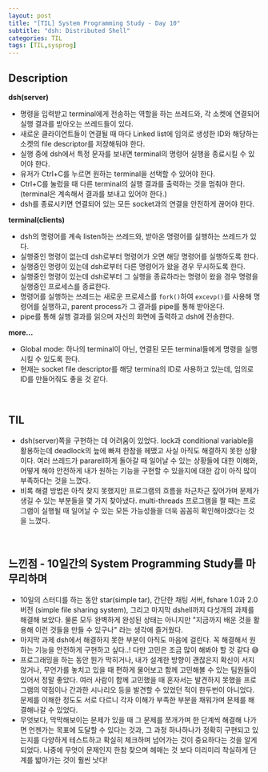 ```yaml
---
layout: post
title: "[TIL] System Programming Study - Day 10"
subtitle: "dsh: Distributed Shell"
categories: TIL
tags: [TIL,sysprog]
---
```


## Description 

**dsh(server)**
- 명령을 입력받고 terminal에게 전송하는 역할을 하는 쓰레드와, 각 소켓에 연결되어 실행 결과를 받아오는 쓰레드들이 있다.
- 새로운 클라이언트들이 연결될 때 마다 Linked list에 임의로 생성한 ID와 해당하는 소켓의 file descriptor를 저장해둬야 한다.
- 실행 중에 dsh에서 특정 문자를 보내면 terminal의 명령어 실행을 종료시킬 수 있어야 한다.
- 유저가 Ctrl+C를 누르면 원하는 terminal을 선택할 수 있어야 한다.
- Ctrl+C를 눌렀을 때 다른 terminal의 실행 결과를 출력하는 것을 멈춰야 한다. (terminal은 계속해서 결과를 보내고 있어야 한다.)
- dsh를 종료시키면 연결되어 있는 모든 socket과의 연결을 안전하게 끊어야 한다.

**terminal(clients)**
- dsh의 명령어를 계속 listen하는 쓰레드와, 받아온 명령어를 실행하는 쓰레드가 있다.
- 실행중인 명령이 없는데 dsh로부터 명령어가 오면 해당 명령어를 실행하도록 한다.
- 실행중인 명령이 있는데 dsh로부터 다른 명령어가 왔을 경우 무시하도록 한다.
- 실행중인 명령이 있는데 dsh로부터 그 실행을 종료하라는 명령이 왔을 경우 명령을 실행중인 프로세스를 종료한다.
- 명령어를 실행하는 쓰레드는 새로운 프로세스를 `fork()`하여 `excevp()`를 사용해 명령어를 실행하고, parent process가 그 결과를 pipe를 통해 받아온다.
- pipe를 통해 실행 결과를 읽으며 자신의 화면에 출력하고 dsh에 전송한다.

**more...**
- Global mode: 하나의 terminal이 아닌, 연결된 모든 terminal들에게 명령을 실행시킬 수 있도록 한다.
- 현재는 socket file descriptor를 해당 termina의 ID로 사용하고 있는데, 임의로 ID를 만들어줘도 좋을 것 같다.

<br>

## TIL
- dsh(server)쪽을 구현하는 데 어려움이 있었다. lock과 conditional variable을 활용하는데 deadlock의 늪에 빠져 한참을 헤맸고 사실 아직도 해결하지 못한 상황이다. 여러 쓰레드가 pararell하게 돌아갈 때 일어날 수 있는 상황들에 대한 이해와, 어떻게 해야 안전하게 내가 원하는 기능을 구현할 수 있을지에 대한 감이 아직 많이 부족하다는 것을 느꼈다.
- 비록 해결 방법은 아직 찾지 못했지만 프로그램의 흐름을 차근차근 짚어가며 문제가 생길 수 있는 부분들을 몇 가지 찾아냈다. multi-threads 프로그램을 짤 때는 프로그램이 실행될 때 일어날 수 있는 모든 가능성들을 더욱 꼼꼼히 확인해야겠다는 것을 느꼈다.

<br>

## 느낀점 - 10일간의 System Programming Study를 마무리하며
- 10일의 스터디를 하는 동안 star(simple tar), 간단한 채팅 서버, fshare 1.0과 2.0버전 (simple file sharing system), 그리고 마지막 dshell까지 다섯개의 과제를 해결해 보았다. 물론 모두 완벽하게 완성된 상태는 아니지만 
"지금까지 배운 것을 활용해 이런 것들을 만들 수 있구나" 라는 생각에 즐거웠다. 
- 마지막 과제 dsh에서 해결하지 못한 부분이 아직도 마음에 걸린다. 꼭 해결해서 원하는 기능을 안전하게 구현하고 싶다..! 다만 고민은 조금 많이 해봐야 할 것 같다 😅
- 프로그래밍을 하는 동안 뭔가 막히거나, 내가 설계한 방향이 괜찮은지 확신이 서지 않거나, 무언가를 놓치고 있을 때 편하게 물어보고 함께 고민해볼 수 있는 팀원들이 있어서 정말 좋았다. 여러 사람이 함께 고민했을 때 혼자서는 발견하지 못했을 프로그램의 약점이나 간과한 시나리오 등을 발견할 수 있었던 적이 한두번이 아니었다. 문제를 이해한 정도도 서로 다르니 각자 이해가 부족한 부분을 채워가며 문제를 해결해나갈 수 있었다.
- 무엇보다, 막막해보이는 문제가 있을 때 그 문제를 쪼개가며 한 단계씩 해결해 나가면 언젠가는 목표에 도달할 수 있다는 것과, 그 과정 하나하나가 정확히 구현되고 있는지를 다양하게 테스트하고 확실히 체크하며 넘어가는 것이 중요하다는 것을 알게 되었다. 나중에 무엇이 문제인지 한참 찾으며 헤매는 것 보다 미리미리 착실하게 단계를 밟아가는 것이 훨씬 낫다!